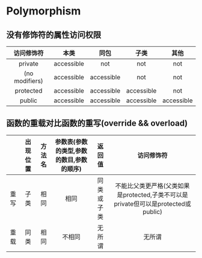 # Polymorphism

## 没有修饰符的属性访问权限
|访问修饰符|本类|同包|子类|其他|
|:--:|:--:|:--:|:--:|:--:|
|private|accessible|not|not|not|
|(no modifiers)|accessible|accessible|not|not|
|protected|accessible|accessible|accessible|not|
|public|accessible|accessible|accessible|accessible|

## 函数的重载对比函数的重写(override && overload)
||出现位置|方法名|参数表(参数的类型,参数的数目,参数的顺序)|返回值|访问修饰符|
|:--:|:--:|:--:|:--:|:--:|:--:|
|重写|子类|相同|相同|同类或子类|不能比父类更严格(父类如果是protected,子类不可以是private但可以是protected或public)|
|重载|同类|相同|不相同|无所谓|无所谓|
